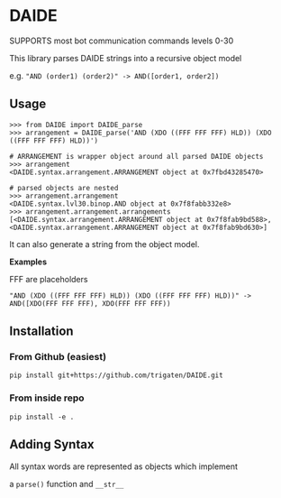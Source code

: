 # DAIDE

SUPPORTS most bot communication commands levels 0-30

This library parses DAIDE strings into a recursive object model

e.g. `"AND (order1) (order2)" -> AND([order1, order2])`

## Usage

```
>>> from DAIDE import DAIDE_parse
>>> arrangement = DAIDE_parse('AND (XDO ((FFF FFF FFF) HLD)) (XDO ((FFF FFF FFF) HLD))')

# ARRANGEMENT is wrapper object around all parsed DAIDE objects
>>> arrangement
<DAIDE.syntax.arrangement.ARRANGEMENT object at 0x7fbd43285470>

# parsed objects are nested
>>> arrangement.arrangement
<DAIDE.syntax.lvl30.binop.AND object at 0x7f8fabb332e8>
>>> arrangement.arrangement.arrangements
[<DAIDE.syntax.arrangement.ARRANGEMENT object at 0x7f8fab9bd588>, <DAIDE.syntax.arrangement.ARRANGEMENT object at 0x7f8fab9bd630>]
```

It can also generate a string from the object model.

**Examples**

FFF are placeholders

`"AND (XDO ((FFF FFF FFF) HLD)) (XDO ((FFF FFF FFF) HLD))" -> AND([XDO(FFF FFF FFF), XDO(FFF FFF FFF))    `


## Installation

### From Github (easiest)

`pip install git+https://github.com/trigaten/DAIDE.git`

### From inside repo

`pip install -e .`

## Adding Syntax

All syntax words are represented as objects which implement 

a `parse()` function and `__str__`




